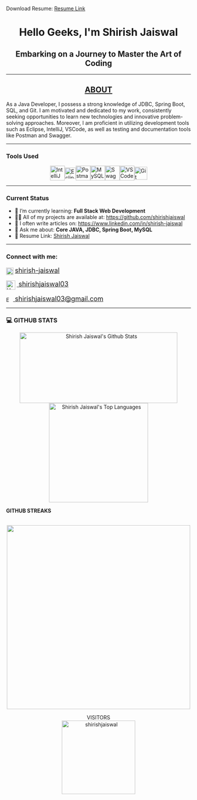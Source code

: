 <!DOCTYPE html>
<html lang="en">
<head>
    <meta charset="UTF-8">
    <meta name="viewport" content="width=device-width, initial-scale=1.0">
</head>
<body>
    <div class="container">
        <p>Download Resume: <a href="https://docs.google.com/document/d/1LwQv0ym_hCIwY8MSynRjsMDv4lLQnGRLSBlcUIts9DQ/edit?usp=sharing" download>Resume Link</a></p>
        <h1 align="center">Hello Geeks, I'm <strong>Shirish Jaiswal</strong></h1>
        <h2 align="center"><b>Embarking on a Journey to Master the Art of Coding</b></h2>
        <hr>
        <h2 align="center"><b><u>ABOUT</u></b></h2>
        <p>As a Java Developer, I possess a strong knowledge of JDBC, Spring Boot, SQL, and Git. I am motivated and dedicated to my work, consistently seeking opportunities to learn new technologies and innovative problem-solving approaches. Moreover, I am proficient in utilizing development tools such as Eclipse, IntelliJ, VSCode, as well as testing and documentation tools like Postman and Swagger.</p>
        <hr>
        <h3><b>Tools Used</b></h3>
        <div style="display: flex; justify-content: center; align-items: center;">
            <img alt="IntelliJ" height="40" src="https://brandslogos.com/wp-content/uploads/images/large/intellij-idea-logo.png"> 
            <img alt="Eclipse" height="30" src="https://www.eclipse.org/org/artwork/images/eclipse_ide_logo.png">
            <img alt="Postman" height="40" src="https://voyager.postman.com/logo/postman-logo-icon-orange.svg">
            <img alt="MySQL" height="40" src="https://www.mysql.com/common/logos/logo-mysql-170x115.png">
            <img alt="Swagger" height="40" src="https://static1.smartbear.co/swagger/media/assets/images/swagger_logo.svg">
            <img alt="VSCode" height="40" src="https://code.visualstudio.com/assets/images/code-stable.png">
            <img alt="Git" height="35" src="https://git-scm.com/images/logo@2x.png">
        </div>
        <hr>
        <h3><strong>Current Status</strong></h3>
        <ul>
            <!-- <li>🔭 I’m currently working on <a href="#">Project name</a></li> -->
            <li>🌱 I’m currently learning: <strong>Full Stack Web Development</strong></li>
            <li>👨‍💻 All of my projects are available at: <a href="https://github.com/shirishjaiswal">https://github.com/shirishjaiswal</a></li>
            <li>📝 I often write articles on: <a href="https://www.linkedin.com/in/shirish-jaiswal">https://www.linkedin.com/in/shirish-jaiswal</a></li>
            <li>💬 Ask me about: <strong>Core JAVA, JDBC, Spring Boot, MySQL</strong></li>
            <li>📄 Resume Link: <a href="https://docs.google.com/document/d/1LwQv0ym_hCIwY8MSynRjsMDv4lLQnGRLSBlcUIts9DQ/edit?usp=sharing">Shirish Jaiswal</a></li>
        </ul>
        <hr>
        <h3 align="left"><b>Connect with me:</b></h3>
        <p align="left" style="font-weight: normal;">
            <img align="center" src="https://content.linkedin.com/content/dam/me/business/en-us/amp/brand-site/v2/bg/LI-Bug.svg.original.svg" alt="LinkedIn" height="20">
            <a href="https://www.linkedin.com/in/shirish-jaiswal"><span style="font-size: 18px">shirish-jaiswal</span></a>
        </p>
        <p align="left" style="font-weight: normal;">
            <img align="center" src="https://cdn4.iconfinder.com/data/icons/logos-and-brands/512/160_Hackerrank_logo_logos-1024.png" alt="HackarRank" height="25">
            <a href="https://www.hackerrank.com/shirishjaiswal03"><span style="font-size: 18px">&nbsp;shirishjaiswal03</span></a>
        </p>
        <p align="left" style="font-weight: normal;">
            <img align="center" src="https://mailmeteor.com/logos/assets/PNG/Gmail_Logo_256px.png" alt="Email" height="15">
            <a href="mailto:shirishjaiswal03@gmail.com"><span style="font-size: 18px">&nbsp;shirishjaiswal03@gmail.com</span></a>
        </p>
        <hr>
        <h3> 💻 <strong> GITHUB STATS </strong></h3>
        <p align="center">
            <a href="#">
                <img alt="Shirish Jaiswal's Github Stats" src="https://github-readme-stats.vercel.app/api?username=shirishjaiswal&theme=ambient-gradient&show_icons=true" height="192px" width="430px">
            </a>
            <a href="#">
                <img alt="Shirish Jaiswal's Top Languages" src="https://github-readme-stats.vercel.app/api/top-langs?username=shirishjaiswal&show_icons=true&theme=default" width="270px">
            </a>
            <br>
        </p>	
        <summary><b>GITHUB STREAKS</b></summary>
        <br>
        <p align="center">
            <a href="#">
                <img width="500px" src="https://github-readme-streak-stats.herokuapp.com/?user=shirishjaiswal&hide_border=true&theme=ambient-gradient">
            </a>
        </p>
        <p align="center">VISITORS
            <br>
            <img title="title" align="center" alt="shirishjaiswal" width="200" src="https://profile-counter.glitch.me/shirishjaiswal/count.svg">
        </p>
    </div>
</body>
</html>
